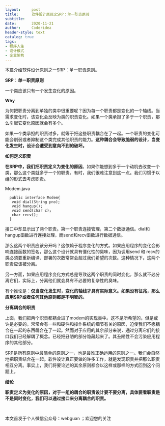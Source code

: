 ```yaml
---
layout:     post
title:      软件设计原则之SRP：单一职责原则
subtitle:   
date:       2020-11-21
author:     Coderidea
header-style: text
catalog: true
tags:
- 程序人生
- 设计模式
- 企业架构
--- 
```

<p>本篇介绍软件设计原则之一SRP：单一职责原则。</p>

<p><strong>SRP：单一职责原则</strong></p>

<p>一个类应该只有一个发生变化的原因。</p>

<p><strong>Why</strong></p>

<p>为何把职责分离到单独的类中很重要呢？因为每一个职责都是变化的一个轴线。当需求变化时，该变化会反映为类的职责变化。如果一个类承担了多于一个职责，那么引起它变化原因就会有多个。</p>

<p>如果一个类承担的职责过多，就等于把这些职责耦合在了一起。一个职责的变化可能会削弱或者抑制这个类完成其他职责的能力。<strong>这种耦合会导致脆弱的设计，当变化发生时，设计会遭受到意向不到的破坏。</strong></p>

<p><strong>如何定义职责</strong></p>

<p><strong>在SRP中，我们把职责定义为变化的原因</strong>。如果你能想到多于一个动机去改变一个类，那么这个类就多于一个的职责。有时，我们很难注意到这一点。我们习惯于以组的形式去考虑职责。</p>

<p>Modem.java</p>

<pre class="has">
<code>  public interface Modem{
   void dial(String pno);
   void hangup();
   void send(char c);
   char recv();
  }
</code></pre>

<p>接口中却显示出了两个职责。第一个职责连接管理，第二个数据通信。dial和hangup函数进行连接处理，而send和recv函数进行数据通信。</p>

<p>那么这两个职责应该分开吗？这依赖于程序变化的方式。如果应用程序的变化会影响连接函数的签名，那么这个设计就具有僵化性的臭味，因为调用send 和 recv的类必须要重新编译、部署的次数常常会超过我们希望的次数。这种情况下，这两个职责应该被分离。</p>

<p>另一方面，如果应用程序变化方式总是导致这两个职责的同时变化，那么就不必分离它们，实际上，分离他们就会具有不必要的复杂性的臭味。</p>

<p>有个推论是：<strong>仅当变化发生时，变化的轴线才具有实际意义。如果没有征兆，那么应用SRP或者任何其他原则都是不明智的。</strong></p>

<p><strong>分离耦合的职责</strong></p>

<p>上面，我们把两个职责都耦合进了modem的实现类中。这不是所希望的，但是或许是必要的。常常会有一些和硬件和操作系统的细节有关的原因，迫使我们不愿耦合在一起的东西耦合在了一起。然而对于应用的其余部分来说，通过分离它们的接口我们已经解耦了概念。已经把丑陋的部分隐藏起来了。其丑陋性不会污染应用程序的其他部分。</p>

<p>SRP是所有原则中最简单的原则之一，也是最难正确运用的原则之一。我们会自然地把职责结合在一起。软件设计真正要做的许多工作，就是发现职责并把那么职责相互分离。事实上，我们将要论述的其余原则都会以这样或那样的方式回到这个问题上。</p>

<p><strong>结论</strong></p>

<p><strong>职责定义为变化的原因，对于一组的耦合的职责设计要不要分离，具体要看职责是不是同时变化，我们可以通过接口来分离耦合的职责。</strong></p>

<p> </p>

<p>本文首发于个人微信公众号：webguan ；欢迎您的关注</p>

<p><img alt="" class="has" src="https://img-blog.csdn.net/20180825235533667?watermark/2/text/aHR0cHM6Ly9ibG9nLmNzZG4ubmV0L3RpYW55YXhpYW5n/font/5a6L5L2T/fontsize/400/fill/I0JBQkFCMA==/dissolve/70" /></p>
